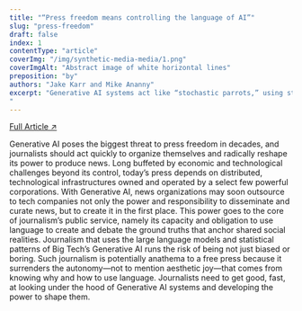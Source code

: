 ```yaml
---
title: "“Press freedom means controlling the language of AI”"
slug: "press-freedom"
draft: false
index: 1
contentType: "article"
coverImg: "/img/synthetic-media-media/1.png"
coverImgAlt: "Abstract image of white horizontal lines"
preposition: "by"
authors: "Jake Karr and Mike Ananny"
excerpt: "Generative AI systems act like “stochastic parrots,” using statistical models to guess word orders and pixel placements. That’s incompatible with a free press that commands its own words.
"
---
```


[Full Article  ↗](https://www.niemanlab.org/2023/09/press-freedom-means-controlling-the-language-of-ai/)

Generative AI poses the biggest threat to press freedom in decades, and journalists should act quickly to organize themselves and radically reshape its power to produce news. Long buffeted by economic and technological challenges beyond its control, today’s press depends on distributed, technological infrastructures owned and operated by a select few powerful corporations. With Generative AI, news organizations may soon outsource to tech companies not only the power and responsibility to disseminate and curate news, but to create it in the first place. This power goes to the core of journalism’s public service, namely its capacity and obligation to use language to create and debate the ground truths that anchor shared social realities. Journalism that uses the large language models and statistical patterns of Big Tech’s Generative AI runs the risk of being not just biased or boring. Such journalism is potentially anathema to a free press because it surrenders the autonomy—not to mention aesthetic joy—that comes from knowing why and how to use language. Journalists need to get good, fast, at looking under the hood of Generative AI systems and developing the power to shape them.
